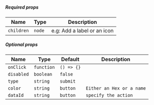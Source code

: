 ##### Required props

| Name       | Type   | Description                 |
| ---------- | ------ | --------------------------- |
| `children` | `node` | e.g: Add a label or an icon |

##### Optional props

| Name         | Type       | Default    | Description               |
| ------------ | ---------- | ---------- | ------------------------- |
| `onClick`    | `function` | `() => {}` |                           |
| `disabled`   | `boolean`  | `false`    |                           |
| `type`       | `string`   | `submit`   |                           |
| `color`      | `string`   | `button`   | `Either an Hex or a name` |
| `dataId`     | `string`   | `button`   | `specify the action`      |